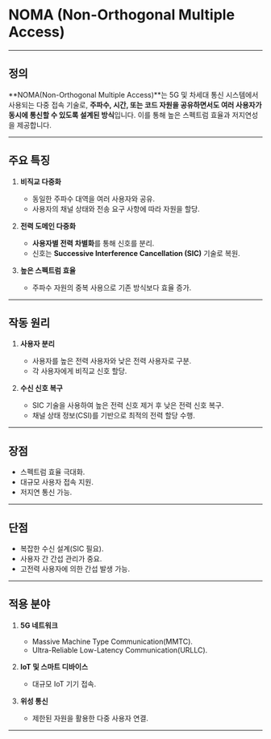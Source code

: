 # NOMA (Non-Orthogonal Multiple Access)

---

## 정의
**NOMA(Non-Orthogonal Multiple Access)**는 5G 및 차세대 통신 시스템에서 사용되는 다중 접속 기술로, **주파수, 시간, 또는 코드 자원을 공유하면서도 여러 사용자가 동시에 통신할 수 있도록 설계된 방식**입니다. 이를 통해 높은 스펙트럼 효율과 저지연성을 제공합니다.

---

## 주요 특징

1. **비직교 다중화**
   - 동일한 주파수 대역을 여러 사용자와 공유.
   - 사용자의 채널 상태와 전송 요구 사항에 따라 자원을 할당.

2. **전력 도메인 다중화**
   - **사용자별 전력 차별화**를 통해 신호를 분리.
   - 신호는 **Successive Interference Cancellation (SIC)** 기술로 복원.

3. **높은 스펙트럼 효율**
   - 주파수 자원의 중복 사용으로 기존 방식보다 효율 증가.

---

## 작동 원리

1. **사용자 분리**
   - 사용자를 높은 전력 사용자와 낮은 전력 사용자로 구분.
   - 각 사용자에게 비직교 신호 할당.

2. **수신 신호 복구**
   - SIC 기술을 사용하여 높은 전력 신호 제거 후 낮은 전력 신호 복구.
   - 채널 상태 정보(CSI)를 기반으로 최적의 전력 할당 수행.

---

## 장점

- 스펙트럼 효율 극대화.
- 대규모 사용자 접속 지원.
- 저지연 통신 가능.

---

## 단점

- 복잡한 수신 설계(SIC 필요).
- 사용자 간 간섭 관리가 중요.
- 고전력 사용자에 의한 간섭 발생 가능.

---

## 적용 분야

1. **5G 네트워크**
   - Massive Machine Type Communication(MMTC).
   - Ultra-Reliable Low-Latency Communication(URLLC).

2. **IoT 및 스마트 디바이스**
   - 대규모 IoT 기기 접속.

3. **위성 통신**
   - 제한된 자원을 활용한 다중 사용자 연결.

---
